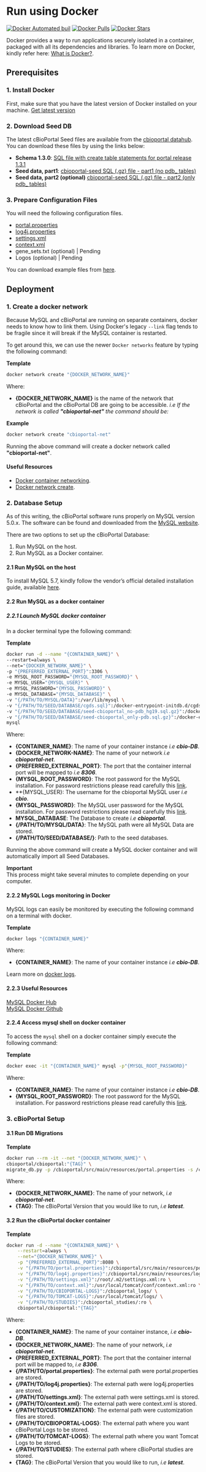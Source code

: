# Run using Docker

[![Docker Automated buil](https://img.shields.io/docker/automated/jrottenberg/ffmpeg.svg)](https://hub.docker.com/r/cbioportal/cbioportal/) [![Docker Pulls](https://img.shields.io/docker/pulls/cbioportal/cbioportal.svg)](https://hub.docker.com/r/cbioportal/cbioportal/) [![Docker Stars](https://img.shields.io/docker/stars/cbioportal/cbioportal.svg)](https://hub.docker.com/r/cbioportal/cbioportal/)

Docker provides a way to run applications securely isolated in a container, packaged with all its dependencies and libraries.
To learn more on Docker, kindly refer here: [What is Docker?](https://www.docker.com/what-docker).

## Prerequisites

### 1. Install Docker

First, make sure that you have the latest version of Docker installed on your machine. [Get latest version](https://www.docker.com/products/overview#/install_the_platform)

### 2. Download Seed DB

The latest cBioPortal Seed files are available from the [cbioportal datahub](https://github.com/cBioPortal/datahub/tree/master/seedDB).    
You can download these files by using the links below:

- **Schema 1.3.0**: [SQL file with create table statements for portal release 1.3.1](https://raw.githubusercontent.com/cBioPortal/cbioportal/v1.3.1/core/src/main/resources/db/cgds.sql) 
- **Seed data, part1**: [cbioportal-seed SQL (.gz) file - part1 (no pdb_ tables)](https://github.com/cbioportal/datahub/raw/b69c86803c40d543080bf31a645721d06c82d08d/seedDB/seed-cbioportal_no-pdb_hg19.sql.gz)
- **Seed data, part2 (optional)** [cbioportal-seed SQL (.gz) file - part2 (only pdb_ tables)](https://github.com/cbioportal/datahub/raw/b69c86803c40d543080bf31a645721d06c82d08d/seedDB/seed-cbioportal_only-pdb.sql.gz)

### 3. Prepare Configuration Files

You will need the following configuration files.

- [portal.properties](Pre-Build-Steps.md#prepare-property-files)
- [log4j.properties](Pre-Build-Steps.md#prepare-the-log4jproperties-file)
- [settings.xml](Pre-Build-Steps.md#create-a-maven-settings-file)
- [context.xml](Deploying.md#set-up-the-database-connection-pool)
- gene_sets.txt (optional) | Pending
- Logos (optional) | Pending

You can download example files from [here]().

## Deployment

### 1. Create a docker network

Because MySQL and cBioPortal are running on separate containers, docker needs to know how to link them. Using Docker's legacy `--link` flag tends to be fragile since it will break if the MySQL container is restarted. 

To get around this, we can use the newer `Docker networks` feature by typing the following command:

**Template**

```bash
docker network create "{DOCKER_NETWORK_NAME}"
```

Where:
- **{DOCKER_NETWORK_NAME}** is the name of the network that cBioPortal and the cBioPortal DB are going to be accessible. _i.e If the network is called **"cbioportal-net"** the command should be:_

**Example**

```bash
docker network create "cbioportal-net"
```

Running the above command will create a docker network called **"cbioportal-net"**.

#### Useful Resources
- [Docker container networking](https://docs.docker.com/engine/userguide/networking/).
- [Docker network create](https://docs.docker.com/engine/reference/commandline/network_create/).

### 2. Database Setup

As of this writing, the cBioPortal software runs properly on MySQL version 5.0.x. The software can be found and downloaded from the [MySQL website](https://www.mysql.com).

There are two options to set up the cBioPortal Database:    
1. Run MySQL on the host.    
2. Run MySQL as a Docker container.    

#### 2.1 Run MySQL on the host

To install MySQL 5.7, kindly follow the vendor’s official detailed installation guide, available [here](http://dev.mysql.com/doc/refman/5.7/en/installing.html).

#### 2.2 Run MySQL as a docker container

##### 2.2.1 Launch MySQL docker container

In a docker terminal type the following command:

**Template**

```bash
docker run -d --name "{CONTAINER_NAME}" \
--restart=always \
--net="{DOCKER_NETWORK_NAME}" \
-p "{PREFERRED_EXTERNAL_PORT}":3306 \
-e MYSQL_ROOT_PASSWORD="{MYSQL_ROOT_PASSWORD}" \
-e MYSQL_USER="{MYSQL_USER}" \
-e MYSQL_PASSWORD="{MYSQL_PASSWORD}" \
-e MYSQL_DATABASE="{MYSQL_DATABASE}" \
-v "{/PATH/TO/MYSQL/DATA}":/var/lib/mysql \
-v "{/PATH/TO/SEED/DATABASE/cgds.sql}":/docker-entrypoint-initdb.d/cgds.sql:ro \
-v "{/PATH/TO/SEED/DATABASE/seed-cbioportal_no-pdb_hg19.sql.gz}":/docker-entrypoint-initdb.d/seed_part1.sql.gz:ro \
-v "{/PATH/TO/SEED/DATABASE/seed-cbioportal_only-pdb.sql.gz}":/docker-entrypoint-initdb.d/seed_part2.sql.gz:ro \
mysql
```

Where:    
- **{CONTAINER_NAME}**: The name of your container instance _i.e **cbio-DB**_.
- **{DOCKER_NETWORK-NAME}**: The name of your network _i.e **cbioportal-net**_.
- **{PREFERRED_EXTERNAL_PORT}**: The port that the container internal port will be mapped to _i.e **8306**_.
- **{MYSQL_ROOT_PASSWORD}**: The root password for the MySQL installation. For password restrictions please read carefully this [link](http://dev.mysql.com/doc/refman/5.7/en/user-names.html).
- **{MYSQL_USER}: The username for the cbioportal MySQL user _i.e **cbio**_.
- **{MYSQL_PASSWORD}**: The MySQL user password for the MySQL installation. For password restrictions please read carefully this [link](http://dev.mysql.com/doc/refman/5.7/en/user-names.html).
- **MYSQL_DATABASE**: The Database to create _i.e **cbioportal**_.
- **{/PATH/TO/MYSQL/DATA}**: The MySQL path were all MySQL Data are stored.
- **{/PATH/TO/SEED/DATABASE/}**: Path to the seed databases.

Running the above command will create a MySQL docker container and will automatically import all Seed Databases.

**Important**    
This process might take several minutes to complete depending on your computer.

#### 2.2.2 MySQL Logs monitoring in Docker

MySQL logs can easily be monitored by executing the following command on a terminal with docker.

**Template**

```bash
docker logs "{CONTAINER_NAME}"
```

Where:    
- **{CONTAINER_NAME}**: The name of your container instance _i.e **cbio-DB**_.

Learn more on [docker logs](https://docs.docker.com/engine/reference/commandline/logs/).

#### 2.2.3 Useful Resources
[MySQL Docker Hub](https://hub.docker.com/_/mysql/)    
[MySQL Docker Github](https://github.com/docker-library/docs/tree/master/mysql)

#### 2.2.4 Access mysql shell on docker container

To access the `mysql` shell on a docker container simply execute the following command:

**Template**

```bash
docker exec -it "{CONTAINER_NAME}" mysql -p"{MYSQL_ROOT_PASSWORD}"
```

Where:    
- **{CONTAINER_NAME}**: The name of your container instance _i.e **cbio-DB**_.
- **{MYSQL_ROOT_PASSWORD}**: The root password for the MySQL installation. For password restrictions please read carefully this [link](http://dev.mysql.com/doc/refman/5.7/en/user-names.html).

### 3. cBioPortal Setup

#### 3.1 Run DB Migrations

**Template**

```bash
docker run --rm -it --net "{DOCKER_NETWORK_NAME}" \
cbioportal/cbioportal:"{TAG}" \
migrate_db.py -p /cbioportal/src/main/resources/portal.properties -s /cbioportal/core/src/main/resources/db/migration.sql
```

Where:    
- **{DOCKER_NETWORK_NAME}**: The name of your network, _i.e **cbioportal-net**_.
- **{TAG}**: The cBioPortal Version that you would like to run, _i.e **latest**_.

#### 3.2 Run the cBioPortal docker container 

**Template**

```bash
docker run -d --name "{CONTAINER_NAME}" \
    --restart=always \
    --net="{DOCKER_NETWORK_NAME}" \
    -p "{PREFERRED_EXTERNAL_PORT}":8080 \
    -v "{/PATH/TO/portal.properties}":/cbioportal/src/main/resources/portal.properties:ro \
    -v "{/PATH/TO/log4j.properties}":/cbioportal/src/main/resources/log4j.properties:ro \
    -v "{/PATH/TO/settings.xml}":/root/.m2/settings.xml:ro \
    -v "{/PATH/TO/context.xml}":/usr/local/tomcat/conf/context.xml:ro \
    -v "{/PATH/TO/CBIOPORTAL-LOGS}":/cbioportal_logs/ \
    -v "{/PATH/TO/TOMCAT-LOGS}":/usr/local/tomcat/logs/ \
    -v "{/PATH/TO/STUDIES}":/cbioportal_studies/:ro \
    cbioportal/cbioportal:"{TAG}"
```

Where:    
- **{CONTAINER_NAME}**: The name of your container instance, _i.e **cbio-DB**_.
- **{DOCKER_NETWORK_NAME}**: The name of your network, _i.e **cbioportal-net**_.
- **{PREFERRED_EXTERNAL_PORT}**: The port that the container internal port will be mapped to, _i.e **8306**_.
- **{/PATH/TO/portal.properties}**: The external path were portal.properties are stored.
- **{/PATH/TO/log4j.properties}**: The external path were log4j.properties are stored.
- **{/PATH/TO/settings.xml}**: The external path were settings.xml is stored.
- **{/PATH/TO/context.xml}**: The external path were context.xml is stored.
- **{/PATH/TO/CUSTOMIZATION}**: The external path were customization files are stored.
- **{/PATH/TO/CBIOPORTAL-LOGS}**: The external path where you want cBioPortal Logs to be stored.
- **{/PATH/TO/TOMCAT-LOGS}**: The external path where you want Tomcat Logs to be stored.
- **{/PATH/TO/STUDIES}**: The external path where cBioPortal studies are stored.
- **{TAG}**: The cBioPortal Version that you would like to run, _i.e **latest**_.